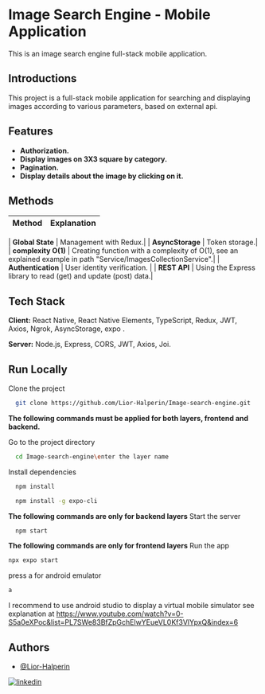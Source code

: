 
# Image Search Engine - Mobile Application
This is an image search engine full-stack mobile application.

## Introductions
This project is a full-stack mobile application for searching and displaying images according to various 
parameters, based on external api.

## Features

* **Authorization.** 
* **Display images on 3X3 square by category.**
* **Pagination.**
* **Display details about the image by clicking on it.**

## Methods

| Method              | Explanation                                                                                        |                             
| ------------------- | ----------------------------------------------------------------------------------------------------------------------|

| **Global State**    | Management with Redux.|
| **AsyncStorage**    | Token storage.|
| **complexity O(1)** | Creating function with a complexity of O(1), see an explained example in path "Service/ImagesCollectionService".|
| **Authentication**  | User identity verification. |
| **REST API**        | Using the Express library to read (get) and update (post) data.|




## Tech Stack

**Client:** React Native, React Native Elements, TypeScript, Redux, JWT, Axios, Ngrok, AsyncStorage, expo .

**Server:** Node.js, Express, CORS, JWT, Axios, Joi.

## Run Locally

Clone the project

```bash
  git clone https://github.com/Lior-Halperin/Image-search-engine.git
```
**The following commands must be applied for both layers, frontend and backend.**

Go to the project directory

```bash
  cd Image-search-engine\enter the layer name
```

Install dependencies

```bash
  npm install
```

```bash
  npm install -g expo-cli
```

**The following commands are only for backend layers** 
Start the server

```bash
  npm start
```

**The following commands are only for frontend layers** 
Run the app

```bash
npx expo start
```

press a for android emulator
```bash
a
```

I recommend to use android studio to display a virtual mobile simulator
see explanation at  https://www.youtube.com/watch?v=0-S5a0eXPoc&list=PL7SWe83BfZpGchElwYEueVL0Kf3VlYpxQ&index=6

## Authors

- [@Lior-Halperin](https://www.github.com/Lior-Halperin)

[![linkedin](https://img.shields.io/badge/linkedin-0A66C2?style=for-the-badge&logo=linkedin&logoColor=white)](https://www.linkedin.com/in/lior-halperin-25a90b219/)


